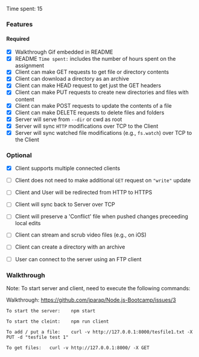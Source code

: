 
Time spent: 15

### Features

#### Required

- [x] Walkthrough Gif embedded in README
- [x] README `Time spent:` includes the number of hours spent on the assignment
- [x] Client can make GET requests to get file or directory contents
- [x] Client can download a directory as an archive
- [x] Client can make HEAD request to get just the GET headers 
- [x] Client can make PUT requests to create new directories and files with content
- [x] Client can make POST requests to update the contents of a file
- [x] Client can make DELETE requests to delete files and folders
- [x] Server will serve from `--dir` or cwd as root
- [x] Server will sync `HTTP` modifications over TCP to the Client
- [x] Server will sync watched file modifications (e.g., `fs.watch`) over TCP to the Client

### Optional

- [x] Client supports multiple connected clients
- [ ] Client does not need to make additional `GET` request on `"write"` update
- [ ] Client and User will be redirected from HTTP to HTTPS
- [ ] Client will sync back to Server over TCP
- [ ] Client will preserve a 'Conflict' file when pushed changes preceeding local edits
- [ ] Client can stream and scrub video files (e.g., on iOS)
- [ ] Client can create a directory with an archive
- [ ] User can connect to the server using an FTP client


### Walkthrough
  Note: To start server and client, need to execute the following commands:
  
   Walkthrough:  https://github.com/jparap/Node.js-Bootcamp/issues/3
  
    To start the server:	npm start
    
    To start the cleint:	npm run client
    
    To add / put a file:	curl -v http://127.0.0.1:8000/tesfile1.txt -X PUT -d "tesfile test 1"
    
    To get files:	curl -v http://127.0.0.1:8000/ -X GET
